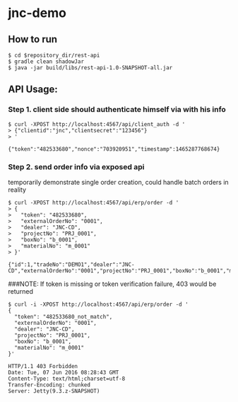 # jnc-demo

## How to run
```shell
$ cd $repository_dir/rest-api
$ gradle clean shadowJar
$ java -jar build/libs/rest-api-1.0-SNAPSHOT-all.jar
```

## API Usage:
### Step 1. client side should authenticate himself via with his info
```shell
$ curl -XPOST http://localhost:4567/api/client_auth -d '
> {"clientid":"jnc","clientsecret":"123456"}
> '

{"token":"482533680","nonce":"703920951","timestamp":1465287768674}
```

### Step 2. send order info via exposed api
temporarily demonstrate single order creation, could handle batch orders in reality

```shell
$ curl -XPOST http://localhost:4567/api/erp/order -d '
> {
>   "token": "482533680",
>   "externalOrderNo": "0001",
>   "dealer": "JNC-CD",
>   "projectNo": "PRJ_0001",
>   "boxNo": "b_0001",
>   "materialNo": "m_0001"
> }'

{"id":1,"tradeNo":"DEMO1","dealer":"JNC-CD","externalOrderNo":"0001","projectNo":"PRJ_0001","boxNo":"b_0001","materialNo":"m_0001"}
```

###NOTE: If token is missing or token verification failure, 403 would be returned
```shell
$ curl -i -XPOST http://localhost:4567/api/erp/order -d '
{
  "token": "482533680_not_match",
  "externalOrderNo": "0001",
  "dealer": "JNC-CD",
  "projectNo": "PRJ_0001",
  "boxNo": "b_0001",
  "materialNo": "m_0001"
}'

HTTP/1.1 403 Forbidden
Date: Tue, 07 Jun 2016 08:28:43 GMT
Content-Type: text/html;charset=utf-8
Transfer-Encoding: chunked
Server: Jetty(9.3.z-SNAPSHOT)
```
